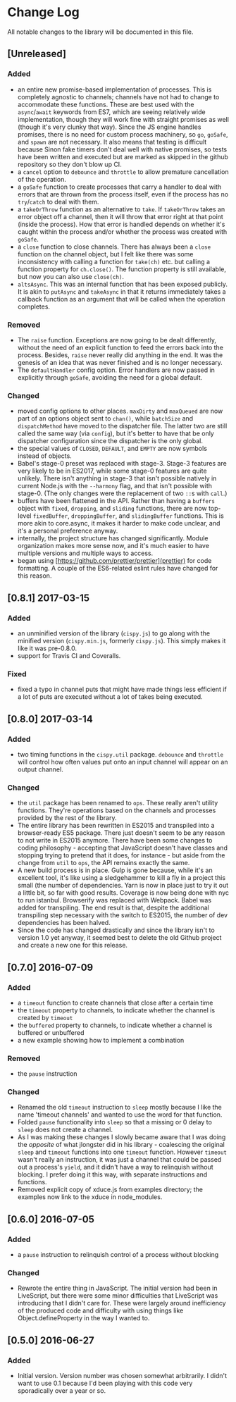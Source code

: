 # Change Log

All notable changes to the library will be documented in this file.

## [Unreleased]
### Added
- an entire new promise-based implementation of processes. This is completely agnostic to channels; channels have not had to change to accommodate these functions. These are best used with the `async`/`await` keywords from ES7, which are seeing relatively wide implementation, though they will work fine with straight promises as well (though it's very clunky that way). Since the JS engine handles promises, there is no need for custom process machinery, so `go`, `goSafe`, and `spawn` are not necessary. It also means that testing is difficult because Sinon fake timers don't deal well with native promises, so tests have been written and executed but are marked as skipped in the github repository so they don't blow up CI.
- a `cancel` option to `debounce` and `throttle` to allow premature cancellation of the operation.
- a `goSafe` function to create processes that carry a handler to deal with errors that are thrown from the process itself, even if the process has no `try`/`catch` to deal with them.
- a `takeOrThrow` function as an alternative to `take`. If `takeOrThrow` takes an error object off a channel, then it will throw that error right at that point (inside the process). How that error is handled depends on whether it's caught within the process and/or whether the process was created with `goSafe`.
- a `close` function to close channels. There has always been a `close` function on the channel object, but I felt like there was some inconsistency with calling a function for `take(ch)` etc. but calling a function property for `ch.close()`. The function property is still available, but now you can also use `close(ch)`.
- `altsAsync`. This was an internal function that has been exposed publicly. It is akin to `putAsync` and `takeAsync` in that it returns immediately takes a callback function as an argument that will be called when the operation completes.

### Removed
- The `raise` function. Exceptions are now going to be dealt differently, without the need of an explicit function to feed the errors back into the process. Besides, `raise` never really did anything in the end. It was the genesis of an idea that was never finished and is no longer necessary.
- The `defaultHandler` config option. Error handlers are now passed in explicitly through `goSafe`, avoiding the need for a global default.

### Changed
- moved config options to other places. `maxDirty` and `maxQueued` are now part of an options object sent to `chan()`, while `batchSize` and `dispatchMethod` have moved to the dispatcher file. The latter two are still called the same way (via `config`), but it's better to have that be only dispatcher configuration since the dispatcher is the only global.
- the special values of `CLOSED`, `DEFAULT`, and `EMPTY` are now symbols instead of objects.
- Babel's stage-0 preset was replaced with stage-3. Stage-3 features are very likely to be in ES2017, while some stage-0 features are quite unlikely. There isn't anything in stage-3 that isn't possible natively in current Node.js with the `--harmony` flag, and that isn't possible with stage-0. (The only changes were the replacement of two `::`s with `call`.)
- buffers have been flattened in the API. Rather than having a `buffers` object with `fixed`, `dropping`, and `sliding` functions, there are now top-level `fixedBuffer`, `droppingBuffer`, and `slidingBuffer` functions. This is more akin to core.async, it makes it harder to make code unclear, and it's a personal preference anyway.
- internally, the project structure has changed significantly. Module organization makes more sense now, and it's much easier to have multiple versions and multiple ways to access.
- began using [https://github.com/prettier/prettier](prettier) for code formatting. A couple of the ES6-related eslint rules have changed for this reason.

## [0.8.1] 2017-03-15
### Added
- an unminified version of the library (`cispy.js`) to go along with the minified version (`cispy.min.js`, formerly `cispy.js`). This simply makes it like it was pre-0.8.0.
- support for Travis CI and Coveralls.

### Fixed
- fixed a typo in channel puts that might have made things less efficient if a lot of puts are executed without a lot of takes being executed.

## [0.8.0] 2017-03-14
### Added
- two timing functions in the `cispy.util` package. `debounce` and `throttle` will control how often values put onto an input channel will appear on an output channel.

### Changed
- the `util` package has been renamed to `ops`. These really aren't utility functions. They're operations based on the channels and processes provided by the rest of the library.
- The entire library has been rewritten in ES2015 and transpiled into a browser-ready ES5 package. There just doesn't seem to be any reason to not write in ES2015 anymore. There have been some changes to coding philosophy - accepting that JavaScript doesn't have classes and stopping trying to pretend that it does, for instance - but aside from the change from `util` to `ops`, the API remains exactly the same.
- A new build process is in place. Gulp is gone because, while it's an excellent tool, it's like using a sledgehammer to kill a fly in a project this small (the number of dependencies. Yarn is now in place just to try it out a little bit, so far with good results. Coverage is now being done with nyc to run istanbul. Browserify was replaced with Webpack. Babel was added for transpiling. The end result is that, despite the additional transpiling step necessary with the switch to ES2015, the number of dev dependencies has been halved.
- Since the code has changed drastically and since the library isn't to version 1.0 yet anyway, it seemed best to delete the old Github project and create a new one for this release.

## [0.7.0] 2016-07-09
### Added
- a `timeout` function to create channels that close after a certain time
- the `timeout` property to channels, to indicate whether the channel is created by `timeout`
- the `buffered` property to channels, to indicate whether a channel is buffered or unbuffered
- a new example showing how to implement a combination

### Removed
- the `pause` instruction

### Changed
- Renamed the old `timeout` instruction to `sleep` mostly because I like the name 'timeout channels' and wanted to use the word for that function.
- Folded `pause` functionality into `sleep` so that a missing or 0 delay to `sleep` does not create a channel.
- As I was making these changes I slowly became aware that I was doing the *opposite* of what jlongster did in his library - coalescing the original `sleep` and `timeout` functions into one `timeout` function. However `timeout` wasn't really an instruction, it was just a channel that could be passed out a process's `yield`, and it didn't have a way to relinquish without blocking. I prefer doing it this way, with separate instructions and functions.
- Removed explicit copy of xduce.js from examples directory; the examples now link to the xduce in node_modules.

## [0.6.0] 2016-07-05
### Added
- a `pause` instruction to relinquish control of a process without blocking

### Changed
- Rewrote the entire thing in JavaScript. The initial version had been in LiveScript, but there were some minor difficulties that LiveScript was introducing that I didn't care for. These were largely around inefficiency of the produced code and difficulty with using things like Object.defineProperty in the way I wanted to.

## [0.5.0] 2016-06-27
### Added
- Initial version. Version number was chosen somewhat arbitrarily. I didn't want to use 0.1 because I'd been playing with this code very sporadically over a year or so.
